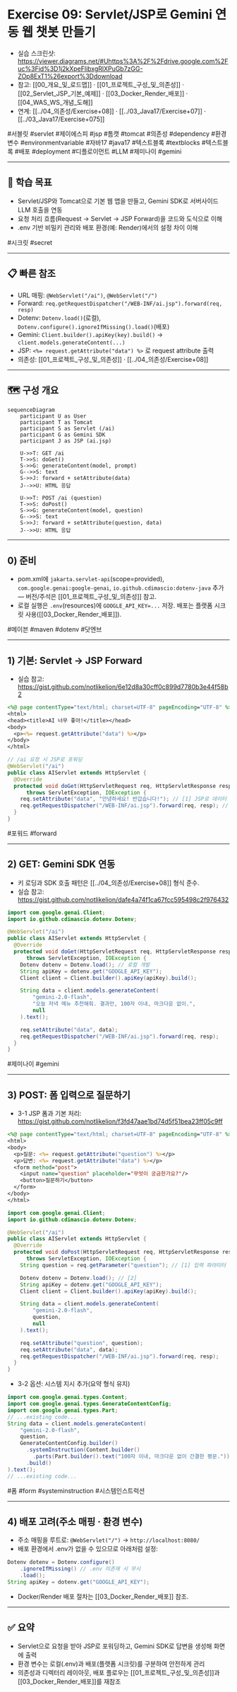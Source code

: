 # Exercise 09: Servlet/JSP로 Gemini 연동 웹 챗봇 만들기

- 실습 스크린샷: https://viewer.diagrams.net/#Uhttps%3A%2F%2Fdrive.google.com%2Fuc%3Fid%3D1j2kXpeFlibxgRlXPuGb7zGG-ZOp8ExT1%26export%3Ddownload
- 참고: [[00_개요_및_로드맵]] · [[01_프로젝트_구성_및_의존성]] · [[02_Servlet_JSP_기본_예제]] · [[03_Docker_Render_배포]] · [[04_WAS_WS_개념_도해]]
- 연계: [[../04_의존성/Exercise+08]] · [[../03_Java17/Exercise+07]] · [[../03_Java17/Exercise+075]]

#서블릿 #servlet #제이에스피 #jsp #톰캣 #tomcat #의존성 #dependency #환경변수 #environmentvariable #자바17 #java17 #텍스트블록 #textblocks #텍스트블록 #배포 #deployment #디플로이먼트 #LLM #제미나이 #gemini

---

## 🎯 학습 목표

- Servlet/JSP와 Tomcat으로 기본 웹 앱을 만들고, Gemini SDK로 서버사이드 LLM 호출을 연동
- 요청 처리 흐름(Request → Servlet → JSP Forward)을 코드와 도식으로 이해
- .env 기반 비밀키 관리와 배포 환경(예: Render)에서의 설정 차이 이해

#시크릿 #secret

---

## 📋 빠른 참조

- URL 매핑: `@WebServlet("/ai")`, `@WebServlet("/")`
- Forward: `req.getRequestDispatcher("/WEB-INF/ai.jsp").forward(req, resp)`
- Dotenv: `Dotenv.load()`(로컬), `Dotenv.configure().ignoreIfMissing().load()`(배포)
- Gemini: `Client.builder().apiKey(key).build()` → `client.models.generateContent(...)`
- JSP: `<%= request.getAttribute("data") %>` 로 request attribute 출력
- 의존성: [[01_프로젝트_구성_및_의존성]] · [[../04_의존성/Exercise+08]]

---

## 🗺️ 구성 개요

```mermaid
sequenceDiagram
    participant U as User
    participant T as Tomcat
    participant S as Servlet (/ai)
    participant G as Gemini SDK
    participant J as JSP (ai.jsp)

    U->>T: GET /ai
    T->>S: doGet()
    S->>G: generateContent(model, prompt)
    G-->>S: text
    S->>J: forward + setAttribute(data)
    J-->>U: HTML 응답

    U->>T: POST /ai (question)
    T->>S: doPost()
    S->>G: generateContent(model, question)
    G-->>S: text
    S->>J: forward + setAttribute(question, data)
    J-->>U: HTML 응답
```

---

## 0) 준비

- pom.xml에 `jakarta.servlet-api`(scope=provided), `com.google.genai:google-genai`, `io.github.cdimascio:dotenv-java` 추가 — 버전/주석은 [[01_프로젝트_구성_및_의존성]] 참고.
- 로컬 실행은 `.env`(resources)에 `GOOGLE_API_KEY=...` 저장. 배포는 플랫폼 시크릿 사용([[03_Docker_Render_배포]]).

#메이븐 #maven #dotenv #닷엔브

---

## 1) 기본: Servlet → JSP Forward

- 실습 참고: https://gist.github.com/notlikelion/6e12d8a30cff0c899d7780b3e44f58b2

```jsp
<%@ page contentType="text/html; charset=UTF-8" pageEncoding="UTF-8" %>
<html>
<head><title>AI 너무 좋아!</title></head>
<body>
  <p><%= request.getAttribute("data") %></p>
</body>
</html>
```

```java
// /ai 요청 시 JSP로 포워딩
@WebServlet("/ai")
public class AIServlet extends HttpServlet {
  @Override
  protected void doGet(HttpServletRequest req, HttpServletResponse resp)
      throws ServletException, IOException {
    req.setAttribute("data", "안녕하세요! 반갑습니다!"); // [1] JSP로 데이터 전달
    req.getRequestDispatcher("/WEB-INF/ai.jsp").forward(req, resp); // [2]
  }
}
```

#포워드 #forward

---

## 2) GET: Gemini SDK 연동

- 키 로딩과 SDK 호출 패턴은 [[../04_의존성/Exercise+08]] 형식 준수.
- 실습 참고: https://gist.github.com/notlikelion/dafe4a74f1ca67fcc595498c2f976432

```java
import com.google.genai.Client;
import io.github.cdimascio.dotenv.Dotenv;

@WebServlet("/ai")
public class AIServlet extends HttpServlet {
  @Override
  protected void doGet(HttpServletRequest req, HttpServletResponse resp)
      throws ServletException, IOException {
    Dotenv dotenv = Dotenv.load(); // 로컬 개발
    String apiKey = dotenv.get("GOOGLE_API_KEY");
    Client client = Client.builder().apiKey(apiKey).build();

    String data = client.models.generateContent(
        "gemini-2.0-flash",
        "오늘 저녁 메뉴 추천해줘. 결과만, 100자 이내, 마크다운 없이.",
        null
    ).text();

    req.setAttribute("data", data);
    req.getRequestDispatcher("/WEB-INF/ai.jsp").forward(req, resp);
  }
}
```

#제미나이 #gemini

---

## 3) POST: 폼 입력으로 질문하기

- 3-1 JSP 폼과 기본 처리: https://gist.github.com/notlikelion/f3fd47aae1bd74d5f51bea23ff05c9ff

```jsp
<%@ page contentType="text/html; charset=UTF-8" pageEncoding="UTF-8" %>
<html>
<body>
  <p>질문: <%= request.getAttribute("question") %></p>
  <p>답변: <%= request.getAttribute("data") %></p>
  <form method="post">
    <input name="question" placeholder="무엇이 궁금한가요?"/>
    <button>질문하기</button>
  </form>
</body>
</html>
```

```java
import com.google.genai.Client;
import io.github.cdimascio.dotenv.Dotenv;

@WebServlet("/ai")
public class AIServlet extends HttpServlet {
  @Override
  protected void doPost(HttpServletRequest req, HttpServletResponse resp)
      throws ServletException, IOException {
    String question = req.getParameter("question"); // [1] 입력 파라미터

    Dotenv dotenv = Dotenv.load(); // [2]
    String apiKey = dotenv.get("GOOGLE_API_KEY");
    Client client = Client.builder().apiKey(apiKey).build();

    String data = client.models.generateContent(
        "gemini-2.0-flash",
        question,
        null
    ).text();

    req.setAttribute("question", question);
    req.setAttribute("data", data);
    req.getRequestDispatcher("/WEB-INF/ai.jsp").forward(req, resp);
  }
}
```

- 3-2 옵션: 시스템 지시 추가(요약 형식 유지)

```java
import com.google.genai.types.Content;
import com.google.genai.types.GenerateContentConfig;
import com.google.genai.types.Part;
// ...existing code...
String data = client.models.generateContent(
    "gemini-2.0-flash",
    question,
    GenerateContentConfig.builder()
      .systemInstruction(Content.builder()
        .parts(Part.builder().text("100자 이내, 마크다운 없이 간결한 평문.")))
      .build()
).text();
// ...existing code...
```

#폼 #form #systeminstruction #시스템인스트럭션

---

## 4) 배포 고려(주소 매핑 · 환경 변수)

- 주소 매핑을 루트로: `@WebServlet("/")` → `http://localhost:8080/`
- 배포 환경에서 .env가 없을 수 있으므로 아래처럼 설정:

```java
Dotenv dotenv = Dotenv.configure()
    .ignoreIfMissing() // .env 미존재 시 무시
    .load();
String apiKey = dotenv.get("GOOGLE_API_KEY");
```

- Docker/Render 배포 절차는 [[03_Docker_Render_배포]] 참조.

---

## ✅ 요약

- Servlet으로 요청을 받아 JSP로 포워딩하고, Gemini SDK로 답변을 생성해 화면에 출력
- 환경 변수는 로컬(.env)과 배포(플랫폼 시크릿)를 구분하여 안전하게 관리
- 의존성과 디렉터리 레이아웃, 배포 플로우는 [[01_프로젝트_구성_및_의존성]]과 [[03_Docker_Render_배포]]를 재참조
